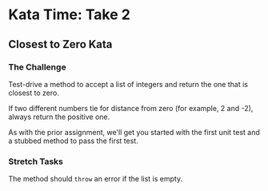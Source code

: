 # Kata Time: Take 2
## Closest to Zero Kata

### The Challenge
Test-drive a method to accept a list of integers and return the one that is closest to zero.

If two different numbers tie for distance from zero (for example, 2 and -2), always return the positive one.

As with the prior assignment, we'll get you started with the first unit test and a stubbed method to pass the first test.

### Stretch Tasks
The method should `throw` an error if the list is empty.
